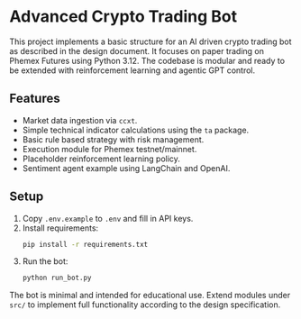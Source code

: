 # Advanced Crypto Trading Bot

This project implements a basic structure for an AI driven crypto trading bot as described in the design document. It focuses on paper trading on Phemex Futures using Python 3.12. The codebase is modular and ready to be extended with reinforcement learning and agentic GPT control.

## Features
- Market data ingestion via `ccxt`.
- Simple technical indicator calculations using the `ta` package.
- Basic rule based strategy with risk management.
- Execution module for Phemex testnet/mainnet.
- Placeholder reinforcement learning policy.
- Sentiment agent example using LangChain and OpenAI.

## Setup
1. Copy `.env.example` to `.env` and fill in API keys.
2. Install requirements:
   ```bash
   pip install -r requirements.txt
   ```
3. Run the bot:
   ```bash
   python run_bot.py
   ```

The bot is minimal and intended for educational use. Extend modules under `src/` to implement full functionality according to the design specification.
